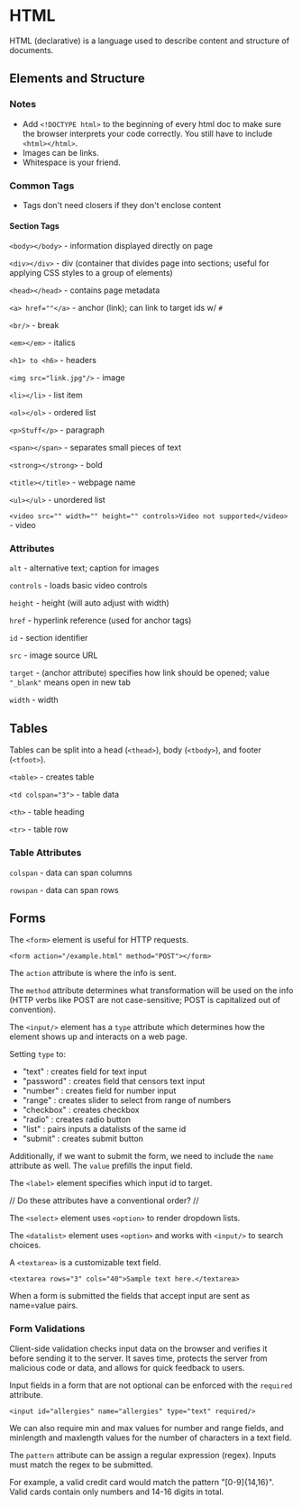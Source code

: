 # HTML

HTML (declarative) is a language used to describe content and structure of documents.

## Elements and Structure

### Notes

- Add `<!DOCTYPE html>` to the beginning of every html doc to make sure the browser interprets your code correctly. You still have to include `<html></html>`.
- Images can be links.
- Whitespace is your friend.

### Common Tags

- Tags don't need closers if they don't enclose content

#### Section Tags

`<body></body>` - information displayed directly on page

`<div></div>` - div (container that divides page into sections; useful for applying CSS styles to a group of elements)

`<head></head>` - contains page metadata

`<a> href=""</a>` - anchor (link); can link to target ids w/ `#`

`<br/>` - break

`<em></em>` - italics

`<h1> to <h6>` - headers

`<img src="link.jpg"/>` - image

`<li></li>` - list item

`<ol></ol>` - ordered list

`<p>Stuff</p>` - paragraph

`<span></span>` - separates small pieces of text

`<strong></strong>` - bold

`<title></title>` - webpage name

`<ul></ul>` - unordered list

`<video src="" width="" height="" controls>Video not supported</video>` - video

### Attributes

`alt` - alternative text; caption for images

`controls` - loads basic video controls

`height` - height (will auto adjust with width)

`href` - hyperlink reference (used for anchor tags)

`id` - section identifier

`src` - image source URL

`target` - (anchor attribute) specifies how link should be opened; value `"_blank"` means open in new tab

`width` - width

## Tables

Tables can be split into a head (`<thead>`), body (`<tbody>`), and footer (`<tfoot>`).

`<table>` - creates table

`<td colspan="3">` - table data

`<th>` - table heading

`<tr>` - table row

### Table Attributes

`colspan` - data can span columns

`rowspan` - data can span rows

## Forms

The `<form>` element is useful for HTTP requests.

`<form action="/example.html" method="POST"></form>`

The `action` attribute is where the info is sent.

The `method` attribute determines what transformation will be used on the info (HTTP verbs like POST are not case-sensitive; POST is capitalized out of convention).

The `<input/>` element has a `type` attribute which determines how the element shows up and interacts on a web page.

Setting `type` to:

- "text" : creates field for text input
- "password" : creates field that censors text input
- "number" : creates field for number input
- "range" : creates slider to select from range of numbers
- "checkbox" : creates checkbox
- "radio" : creates radio button
- "list" : pairs inputs a datalists of the same id
- "submit" : creates submit button

Additionally, if we want to submit the form, we need to include the `name` attribute as well. The `value` prefills the input field.

The `<label>` element specifies which input id to target.

// Do these attributes have a conventional order? //

The `<select>` element uses `<option>` to render dropdown lists.

The `<datalist>` element uses `<option>` and works with `<input/>` to search choices.

A `<textarea>` is a customizable text field.

`<textarea rows="3" cols="40">Sample text here.</textarea>`

When a form is submitted the fields that accept input are sent as name=value pairs.

### Form Validations

Client-side validation checks input data on the browser and verifies it before sending it to the server. It saves time, protects the server from malicious code or data, and allows for quick feedback to users.

Input fields in a form that are not optional can be enforced with the `required` attribute.

`<input id="allergies" name="allergies" type="text" required/>`

We can also require min and max values for number and range fields, and minlength and maxlength values for the number of characters in a text field.

The `pattern` attribute can be assign a regular expression (regex). Inputs must match the regex to be submitted.

For example, a valid credit card would match the pattern "[0-9]{14,16}". Valid cards contain only numbers and 14-16 digits in total.
